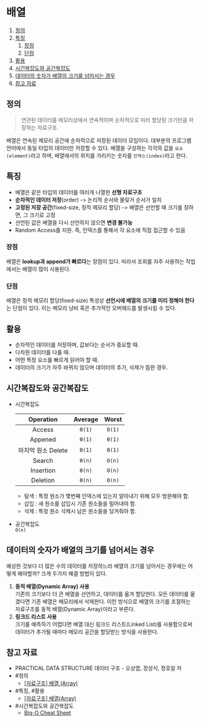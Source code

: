 # 배열

1. [정의](#정의)
2. [특징](#특징)
   1. [장점](#장점)
   2. [단점](#단점)
3. [활용](#활용)
4. [시간복잡도와 공간복잡도](#시간복잡도와-공간복잡도)
5. [데이터의 숫자가 배열의 크기를 넘어서는 경우](#데이터의-숫자가-배열의-크기를-넘어서는-경우)
6. [참고 자료](#참고-자료)

## 정의

> 연관된 데이터를 메모리상에서 연속적이며 순차적으로 미리 할당된 크기만큼 저장하는 자료구조.

배열은 연속된 메모리 공간에 순차적으로 저장된 데이터 모임이다. 대부분의 프로그램 언어에서 동일 타입의 데이터만 저장할 수 있다. 배열을 구성하는 각각의 값을 `요소(element)`라고 하며, 배열에서의 위치를 가리키는 숫자를 `인덱스(index)`라고 한다.

## 특징

- 배열은 같은 타입의 데이터를 여러개 나열한 **선형 자료구조**
- **순차적인 데이터 저장**(order) -> 논리적 순서와 물맂거 순서가 일치
- **고정된 저장 공간**(fixed-size, 정적 메모리 할당) -> 배열은 선언할 때 크기를 정하면, 그 크기로 고정
- 선언된 값은 배열을 다시 선언하지 않으면 **변경 불가능**
- Random Access를 지원. 즉, 인덱스를 통해서 각 요소에 직접 접근할 수 있음

### 장점

배열은 **lookup과 append가 빠르다**는 장점이 있다. 따라서 조회를 자주 사용하는 작업에서는 배열이 많이 사용된다.

### 단점

배열은 정적 메모리 할당(fixed-size) 특성상 **선언시에 배열의 크기를 미리 정해야 한다**는 단점이 있다. 이는 메모리 낭비 혹은 추가적인 오버헤드를 발생시킬 수 있다.

## 활용

- 순차적인 데이터를 저장하며, 값보다는 순서가 중요할 때.
- 다차원 데이터를 다룰 때.
- 어떤 특정 요소를 빠르게 읽어야 할 때.
- 데이터의 크기가 자주 바뀌지 않으며 데이터의 추가, 삭제가 뜸한 경우.

## 시간복잡도와 공간복잡도

- 시간복잡도

  |     Operation      | Average | Worst  |
  | :----------------: | :-----: | :----: |
  |       Access       | `Θ(1)`  | `O(1)` |
  |      Appened       | `Θ(1)`  | `Θ(1)` |
  | 마지막 원소 Delete | `Θ(1)`  | `Θ(1)` |
  |       Search       | `Θ(n)`  | `O(n)` |
  |     Insertion      | `Θ(n)`  | `O(n)` |
  |      Deletion      | `Θ(n)`  | `O(n)` |

  - 탐색 : 특정 원소가 몇번째 인덱스에 있는지 알아내기 위해 모두 방문해야 함.
  - 삽입 : 새 원소를 삽입시 기존 원소들을 밀어내야 함.
  - 삭제 : 특정 원소 삭제시 남은 원소들을 당겨줘야 함.

- 공간복잡도  
  `O(n)`

## 데이터의 숫자가 배열의 크기를 넘어서는 경우

예상한 것보다 더 많은 수의 데이터를 저장하느라 배열의 크기를 넘어서는 경우에는 어떻게 해야할까? 크게 두가지 해결 방법이 있다.

1. **동적 배열(Dynamic Array) 사용**  
   기존의 크기보다 더 큰 배열을 선언하고, 데이터를 옮겨 할당한다. 모든 데이터를 옮겼다면 기존 배열은 메모리에서 삭제한다. 이런 방식으로 배열의 크기를 조절하는 자료구조를 동적 배열(Dynamic Array)이라고 부른다.
2. **링크드 리스트 사용**  
   크기를 예측하기 어렵다면 배열 대신 링크드 리스트(Linked List)를 사용함으로써 데이터가 추가될 때마다 메모리 공간을 할당받는 방식을 사용한다.

## 참고 자료

- PRACTICAL DATA STRUCTURE 데이터 구조 - 오상엽, 장성식, 정호일 저
- #정의
  - [[자료구조] 배열 (Array)](https://yoongrammer.tistory.com/43)
- #특징, #활용
  - [[자료구조] 배열(Array)](https://velog.io/@hanif/%EC%9E%90%EB%A3%8C%EA%B5%AC%EC%A1%B0-%EB%B0%B0%EC%97%B4)
- #시간복잡도와 공간복잡도
  - [Big-O Cheat Sheet](https://www.bigocheatsheet.com/)
